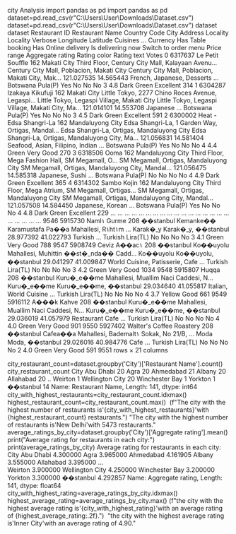 city Analysis
import pandas as pd
import pandas as pd
dataset=pd.read_csv(r"C:\Users\User\Downloads\Dataset.csv")
dataset=pd.read_csv(r"C:\Users\User\Downloads\Dataset.csv")
dataset
dataset
Restaurant ID	Restaurant Name	Country Code	City	Address	Locality	Locality Verbose	Longitude	Latitude	Cuisines	...	Currency	Has Table booking	Has Online delivery	Is delivering now	Switch to order menu	Price range	Aggregate rating	Rating color	Rating text	Votes
0	6317637	Le Petit Souffle	162	Makati City	Third Floor, Century City Mall, Kalayaan Avenu...	Century City Mall, Poblacion, Makati City	Century City Mall, Poblacion, Makati City, Mak...	121.027535	14.565443	French, Japanese, Desserts	...	Botswana Pula(P)	Yes	No	No	No	3	4.8	Dark Green	Excellent	314
1	6304287	Izakaya Kikufuji	162	Makati City	Little Tokyo, 2277 Chino Roces Avenue, Legaspi...	Little Tokyo, Legaspi Village, Makati City	Little Tokyo, Legaspi Village, Makati City, Ma...	121.014101	14.553708	Japanese	...	Botswana Pula(P)	Yes	No	No	No	3	4.5	Dark Green	Excellent	591
2	6300002	Heat - Edsa Shangri-La	162	Mandaluyong City	Edsa Shangri-La, 1 Garden Way, Ortigas, Mandal...	Edsa Shangri-La, Ortigas, Mandaluyong City	Edsa Shangri-La, Ortigas, Mandaluyong City, Ma...	121.056831	14.581404	Seafood, Asian, Filipino, Indian	...	Botswana Pula(P)	Yes	No	No	No	4	4.4	Green	Very Good	270
3	6318506	Ooma	162	Mandaluyong City	Third Floor, Mega Fashion Hall, SM Megamall, O...	SM Megamall, Ortigas, Mandaluyong City	SM Megamall, Ortigas, Mandaluyong City, Mandal...	121.056475	14.585318	Japanese, Sushi	...	Botswana Pula(P)	No	No	No	No	4	4.9	Dark Green	Excellent	365
4	6314302	Sambo Kojin	162	Mandaluyong City	Third Floor, Mega Atrium, SM Megamall, Ortigas...	SM Megamall, Ortigas, Mandaluyong City	SM Megamall, Ortigas, Mandaluyong City, Mandal...	121.057508	14.584450	Japanese, Korean	...	Botswana Pula(P)	Yes	No	No	No	4	4.8	Dark Green	Excellent	229
...	...	...	...	...	...	...	...	...	...	...	...	...	...	...	...	...	...	...	...	...	...
9546	5915730	Naml۱ Gurme	208	��stanbul	Kemanke�� Karamustafa Pa��a Mahallesi, R۱ht۱m ...	Karak�_y	Karak�_y, ��stanbul	28.977392	41.022793	Turkish	...	Turkish Lira(TL)	No	No	No	No	3	4.1	Green	Very Good	788
9547	5908749	Ceviz A��ac۱	208	��stanbul	Ko��uyolu Mahallesi, Muhittin ��st�_nda�� Cadd...	Ko��uyolu	Ko��uyolu, ��stanbul	29.041297	41.009847	World Cuisine, Patisserie, Cafe	...	Turkish Lira(TL)	No	No	No	No	3	4.2	Green	Very Good	1034
9548	5915807	Huqqa	208	��stanbul	Kuru�_e��me Mahallesi, Muallim Naci Caddesi, N...	Kuru�_e��me	Kuru�_e��me, ��stanbul	29.034640	41.055817	Italian, World Cuisine	...	Turkish Lira(TL)	No	No	No	No	4	3.7	Yellow	Good	661
9549	5916112	A���k Kahve	208	��stanbul	Kuru�_e��me Mahallesi, Muallim Naci Caddesi, N...	Kuru�_e��me	Kuru�_e��me, ��stanbul	29.036019	41.057979	Restaurant Cafe	...	Turkish Lira(TL)	No	No	No	No	4	4.0	Green	Very Good	901
9550	5927402	Walter's Coffee Roastery	208	��stanbul	Cafea��a Mahallesi, Bademalt۱ Sokak, No 21/B, ...	Moda	Moda, ��stanbul	29.026016	40.984776	Cafe	...	Turkish Lira(TL)	No	No	No	No	2	4.0	Green	Very Good	591
9551 rows × 21 columns

city_restaurant_count=dataset.groupby('City')['Restaurant Name'].count()
city_restaurant_count
City
Abu Dhabi          20
Agra               20
Ahmedabad          21
Albany             20
Allahabad          20
                   ..
Weirton             1
Wellington City    20
Winchester Bay      1
Yorkton             1
��stanbul          14
Name: Restaurant Name, Length: 141, dtype: int64
city_with_highest_restaurants=city_restaurant_count.idxmax()
highest_restaurant_count=city_restaurant_count.max()
​
(f"The city with the highest number of restaurants is'{city_with_highest_restaurants}'with {highest_restaurant_count} restaurants.")
"The city with the highest number of restaurants is'New Delhi'with 5473 restaurants."
average_ratings_by_city=dataset.groupby('City')['Aggregate rating'].mean()
print("Average rating for restaurants in each city:")
print(average_ratings_by_city)
Average rating for restaurants in each city:
City
Abu Dhabi          4.300000
Agra               3.965000
Ahmedabad          4.161905
Albany             3.555000
Allahabad          3.395000
                     ...   
Weirton            3.900000
Wellington City    4.250000
Winchester Bay     3.200000
Yorkton            3.300000
��stanbul          4.292857
Name: Aggregate rating, Length: 141, dtype: float64
city_with_highest_rating=average_ratings_by_city.idxmax()
highest_average_rating=average_ratings_by_city.max()
(f"the city with the highest average rating is'{city_with_highest_rating}'with an average rating of {highest_average_rating:.2f}.")
​
"the city with the highest average rating is'Inner City'with an average rating of 4.90."
​


​
